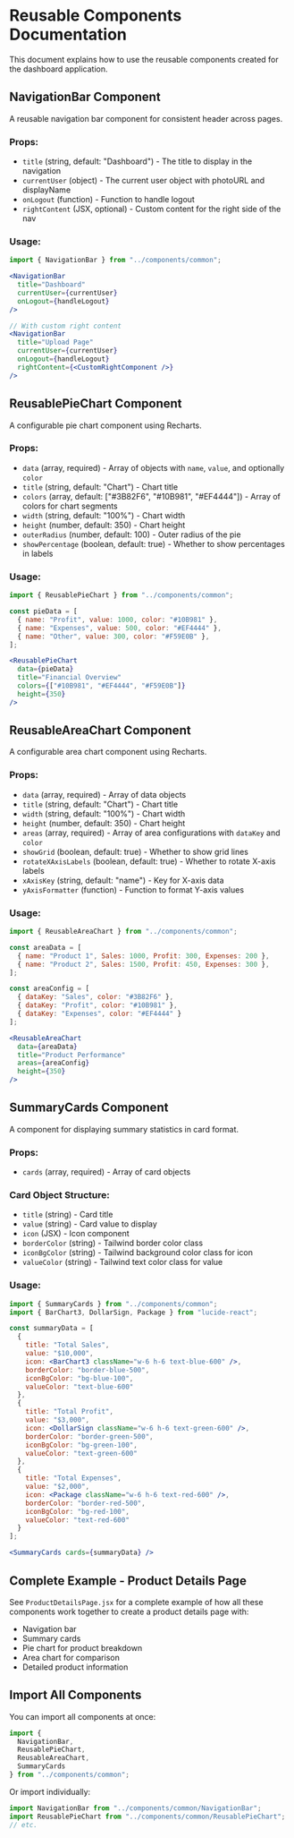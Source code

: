 # Reusable Components Documentation

This document explains how to use the reusable components created for the dashboard application.

## NavigationBar Component

A reusable navigation bar component for consistent header across pages.

### Props:
- `title` (string, default: "Dashboard") - The title to display in the navigation
- `currentUser` (object) - The current user object with photoURL and displayName
- `onLogout` (function) - Function to handle logout
- `rightContent` (JSX, optional) - Custom content for the right side of the nav

### Usage:
```jsx
import { NavigationBar } from "../components/common";

<NavigationBar 
  title="Dashboard"
  currentUser={currentUser}
  onLogout={handleLogout}
/>

// With custom right content
<NavigationBar 
  title="Upload Page"
  currentUser={currentUser}
  onLogout={handleLogout}
  rightContent={<CustomRightComponent />}
/>
```

## ReusablePieChart Component

A configurable pie chart component using Recharts.

### Props:
- `data` (array, required) - Array of objects with `name`, `value`, and optionally `color`
- `title` (string, default: "Chart") - Chart title
- `colors` (array, default: ["#3B82F6", "#10B981", "#EF4444"]) - Array of colors for chart segments
- `width` (string, default: "100%") - Chart width
- `height` (number, default: 350) - Chart height
- `outerRadius` (number, default: 100) - Outer radius of the pie
- `showPercentage` (boolean, default: true) - Whether to show percentages in labels

### Usage:
```jsx
import { ReusablePieChart } from "../components/common";

const pieData = [
  { name: "Profit", value: 1000, color: "#10B981" },
  { name: "Expenses", value: 500, color: "#EF4444" },
  { name: "Other", value: 300, color: "#F59E0B" },
];

<ReusablePieChart
  data={pieData}
  title="Financial Overview"
  colors={["#10B981", "#EF4444", "#F59E0B"]}
  height={350}
/>
```

## ReusableAreaChart Component

A configurable area chart component using Recharts.

### Props:
- `data` (array, required) - Array of data objects
- `title` (string, default: "Chart") - Chart title
- `width` (string, default: "100%") - Chart width
- `height` (number, default: 350) - Chart height
- `areas` (array, required) - Array of area configurations with `dataKey` and `color`
- `showGrid` (boolean, default: true) - Whether to show grid lines
- `rotateXAxisLabels` (boolean, default: true) - Whether to rotate X-axis labels
- `xAxisKey` (string, default: "name") - Key for X-axis data
- `yAxisFormatter` (function) - Function to format Y-axis values

### Usage:
```jsx
import { ReusableAreaChart } from "../components/common";

const areaData = [
  { name: "Product 1", Sales: 1000, Profit: 300, Expenses: 200 },
  { name: "Product 2", Sales: 1500, Profit: 450, Expenses: 300 },
];

const areaConfig = [
  { dataKey: "Sales", color: "#3B82F6" },
  { dataKey: "Profit", color: "#10B981" },
  { dataKey: "Expenses", color: "#EF4444" }
];

<ReusableAreaChart
  data={areaData}
  title="Product Performance"
  areas={areaConfig}
  height={350}
/>
```

## SummaryCards Component

A component for displaying summary statistics in card format.

### Props:
- `cards` (array, required) - Array of card objects

### Card Object Structure:
- `title` (string) - Card title
- `value` (string) - Card value to display
- `icon` (JSX) - Icon component
- `borderColor` (string) - Tailwind border color class
- `iconBgColor` (string) - Tailwind background color class for icon
- `valueColor` (string) - Tailwind text color class for value

### Usage:
```jsx
import { SummaryCards } from "../components/common";
import { BarChart3, DollarSign, Package } from "lucide-react";

const summaryData = [
  {
    title: "Total Sales",
    value: "$10,000",
    icon: <BarChart3 className="w-6 h-6 text-blue-600" />,
    borderColor: "border-blue-500",
    iconBgColor: "bg-blue-100",
    valueColor: "text-blue-600"
  },
  {
    title: "Total Profit", 
    value: "$3,000",
    icon: <DollarSign className="w-6 h-6 text-green-600" />,
    borderColor: "border-green-500",
    iconBgColor: "bg-green-100", 
    valueColor: "text-green-600"
  },
  {
    title: "Total Expenses",
    value: "$2,000",
    icon: <Package className="w-6 h-6 text-red-600" />,
    borderColor: "border-red-500",
    iconBgColor: "bg-red-100",
    valueColor: "text-red-600"
  }
];

<SummaryCards cards={summaryData} />
```

## Complete Example - Product Details Page

See `ProductDetailsPage.jsx` for a complete example of how all these components work together to create a product details page with:
- Navigation bar
- Summary cards
- Pie chart for product breakdown
- Area chart for comparison
- Detailed product information

## Import All Components

You can import all components at once:

```jsx
import { 
  NavigationBar, 
  ReusablePieChart, 
  ReusableAreaChart, 
  SummaryCards 
} from "../components/common";
```

Or import individually:

```jsx
import NavigationBar from "../components/common/NavigationBar";
import ReusablePieChart from "../components/common/ReusablePieChart";
// etc.
```
